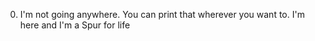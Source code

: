  0. I'm not going anywhere. You can print that wherever you want to. I'm here and I'm a Spur for life

